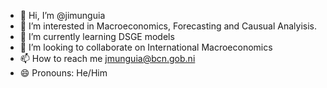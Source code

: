 - 👋 Hi, I’m @jimunguia
- 👀 I’m interested in Macroeconomics, Forecasting and Causual Analyisis.
- 🌱 I’m currently learning DSGE models
- 💞️ I’m looking to collaborate on International Macroeconomics 
- 📫 How to reach me jmunguia@bcn.gob.ni
- 😄 Pronouns: He/Him

<!---
jimunguia/jimunguia is a ✨ special ✨ repository because its `README.md` (this file) appears on your GitHub profile.
You can click the Preview link to take a look at your changes.
--->
